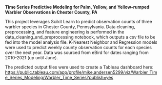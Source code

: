 <b>Time Series Predictive Modeling for Palm, Yellow, and Yellow-rumped Warbler Observations in Chester County, PA</b>

This project leverages Scikit Learn to predict observation counts of three warbler species in Chester County, Pennsylvania. Data cleaning, preprocessing, and feature engineering is performed in the data_cleaning_and_preprocessing notebook, which outputs a csv file to be fed into the model analysis file. K-Nearest Neighbor and Regression models were used to predict weekly county observation counts for each species over the next year. Data was sourced from eBird for dates ranging from 2010-2021 (up until June). 

The predicted output files were used to create a Tableau dashboard here: https://public.tableau.com/app/profile/mike.andersen5299/viz/Warbler_Time_Series_Modeling/Warbler_Time_Series?publish=yes 
